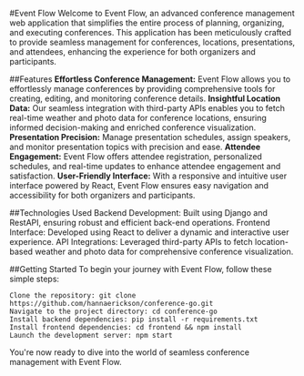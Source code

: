 #Event Flow
Welcome to Event Flow, an advanced conference management web application that simplifies the entire process of planning, organizing, and executing conferences. This application has been meticulously crafted to provide seamless management for conferences, locations, presentations, and attendees, enhancing the experience for both organizers and participants.

##Features
**Effortless Conference Management:** Event Flow allows you to effortlessly manage conferences by providing comprehensive tools for creating, editing, and monitoring conference details.
**Insightful Location Data:** Our seamless integration with third-party APIs enables you to fetch real-time weather and photo data for conference locations, ensuring informed decision-making and enriched conference visualization.
**Presentation Precision:** Manage presentation schedules, assign speakers, and monitor presentation topics with precision and ease.
**Attendee Engagement:** Event Flow offers attendee registration, personalized schedules, and real-time updates to enhance attendee engagement and satisfaction.
**User-Friendly Interface:** With a responsive and intuitive user interface powered by React, Event Flow ensures easy navigation and accessibility for both organizers and participants.

##Technologies Used
Backend Development: Built using Django and RestAPI, ensuring robust and efficient back-end operations.
Frontend Interface: Developed using React to deliver a dynamic and interactive user experience.
API Integrations: Leveraged third-party APIs to fetch location-based weather and photo data for comprehensive conference visualization.


##Getting Started
To begin your journey with Event Flow, follow these simple steps:
```
Clone the repository: git clone https://github.com/hannaerickson/conference-go.git
Navigate to the project directory: cd conference-go
Install backend dependencies: pip install -r requirements.txt
Install frontend dependencies: cd frontend && npm install
Launch the development server: npm start
```
You're now ready to dive into the world of seamless conference management with Event Flow.
